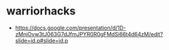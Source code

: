 # warriorhacks
* https://docs.google.com/presentation/d/1D-zMnjOvw3tJ063G7dJfmJPYR0R0gFMdSi66t4d64zM/edit?slide=id.p#slide=id.p
